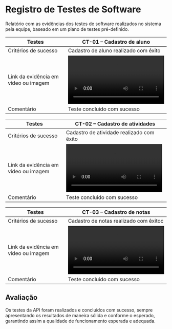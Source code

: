 # Registro de Testes de Software

Relatório com as evidências dos testes de software realizados no sistema pela equipe, baseado em um plano de testes pré-definido.

|Testes      | CT-01 – Cadastro de aluno            | 
|------------------|-------------------------------|
| Critérios de sucesso | Cadastro de aluno realizado com êxito| 
|Link da evidência em vídeo ou imagem| <video src="videos/Cadastro%20aluno.mp4" controls title="Title"></video> | 
|Comentário |Teste concluido com sucesso| 

|Testes      |CT-02 – Cadastro de atividades        | 
|------------------|-------------------------------|
| Critérios de sucesso | Cadastro de atividade realizado com êxito| 
|Link da evidência em vídeo ou imagem|<video src="videos/Cadastro%20de%20atividades.mp4" controls title="Title"></video>| 
|Comentário |Teste concluido com sucesso| 

|Testes      |CT-03 – Cadastro de notas       | 
|------------------|-------------------------------|
| Critérios de sucesso | Cadastro de notas realizado com êxitoc| 
|Link da evidência em vídeo ou imagem|<video src="videos/Cadastro%20de%20notas.mp4" controls title="Title"></video>| 
|Comentário |Teste concluido com sucesso| 


## Avaliação

Os testes da API foram realizados e concluidos com sucesso, sempre apresentando os resultados de maneira sólida e conforme o esperado, garantindo assim a qualidade de funcionamento esperada e adequada.
